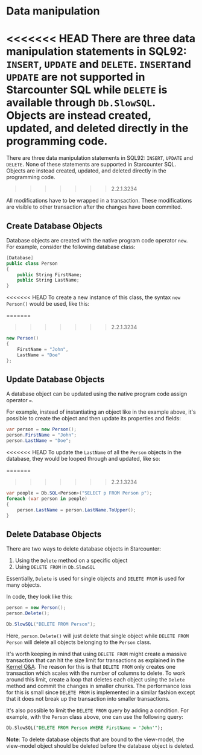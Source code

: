 # Data manipulation

<<<<<<< HEAD
There are three data manipulation statements in SQL92: `INSERT`, `UPDATE` and `DELETE`. `INSERT`and `UPDATE` are not supported in Starcounter SQL while `DELETE` is available through `Db.SlowSQL`. Objects are instead created, updated, and deleted directly in the programming code.
=======
There are three data manipulation statements in SQL92: `INSERT`, `UPDATE` and `DELETE`. None of these statements are supported in Starcounter SQL. Objects are instead created, updated, and deleted directly in the programming code.
>>>>>>> 2.2.1.3234

All modifications have to be wrapped in a transaction. These modifications are visible to other transaction after the changes have been commited.

## Create Database Objects

Database objects are created with the native program code operator `new`. For example, consider the following database class:

```cs
[Database]
public class Person
{
    public String FirstName;
    public String LastName;
}
```

<<<<<<< HEAD
To create a new instance of this class, the syntax `new Person()` would be used, like this:

=======
>>>>>>> 2.2.1.3234
```cs
new Person()
{
    FirstName = "John",
    LastName = "Doe"
};
```

## Update Database Objects

A database object can be updated using the native program code assign operator `=`.

For example, instead of instantiating an object like in the example above, it's possible to create the object and then update its properties and fields:

```cs
var person = new Person();
person.FirstName = "John";
person.LastName = "Doe";
```

<<<<<<< HEAD
To update the `LastName` of all the `Person` objects in the database, they would be looped through and updated, like so:

=======
>>>>>>> 2.2.1.3234
```cs
var people = Db.SQL<Person>("SELECT p FROM Person p");
foreach (var person in people)
{
    person.LastName = person.LastName.ToUpper();
}
```

## Delete Database Objects

There are two ways to delete database objects in Starcounter:

1. Using the `Delete` method on a specific object
2. Using `DELETE FROM` in `Db.SlowSQL`

Essentially, `Delete` is used for single objects and `DELETE FROM` is used for many objects. 

In code, they look like this:

```cs
person = new Person();
person.Delete();

Db.SlowSQL("DELETE FROM Person");
```

Here, `person.Delete()` will just delete that single object while `DELETE FROM Person` will delete all objects belonging to the `Person` class. 

It's worth keeping in mind that using `DELETE FROM` might create a massive transaction that can hit the size limit for transactions as explained in the [Kernel Q&A](/guides/working-with-starcounter/kernel-q-and-a/). The reason for this is that `DELETE FROM` only creates one transaction which scales with the number of columns to delete. To work around this limit, create a loop that deletes each object using the `Delete` method and commit the changes in smaller chunks. The performance loss for this is small since `DELETE FROM` is implemented in a similar fashion except that it does not break up the transaction into smaller transactions.

It's also possible to limit the `DELETE FROM` query by adding a condition. For example, with the `Person` class above, one can use the following query:

```sql
Db.SlowSQL("DELETE FROM Person WHERE FirstName = 'John'");
```

**Note**: To delete database objects that are bound to the view-model, the view-model object should be deleted before the database object is deleted.



